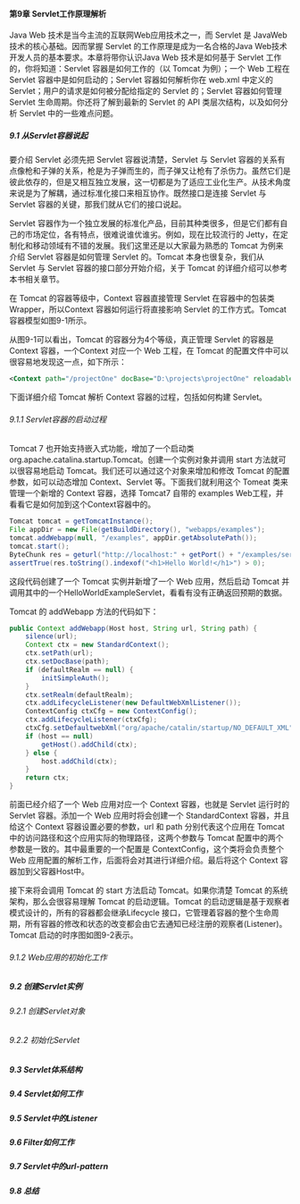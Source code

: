 #### 第9章 Servlet工作原理解析

Java Web 技术是当今主流的互联网Web应用技术之一，而 Servlet 是 JavaWeb 技术的核心基础。因而掌握 Servlet 的工作原理是成为一名合格的Java Web技术开发人员的基本要求。本章将带你认识Java Web 技术是如何基于 Servlet 工作的，你将知道：Servlet 容器是如何工作的（以 Tomcat 为例）；一个 Web 工程在 Servlet 容器中是如何启动的；Servlet 容器如何解析你在 web.xml 中定义的 Servlet；用户的请求是如何被分配给指定的 Servlet 的；Servlet 容器如何管理 Servlet 生命周期。你还将了解到最新的 Servlet 的 API 类层次结构，以及如何分析 Servlet 中的一些难点问题。

##### 9.1 从Servlet容器说起

要介绍 Servlet 必须先把 Servlet 容器说清楚，Servlet 与 Servlet 容器的关系有点像枪和子弹的关系，枪是为子弹而生的，而子弹又让枪有了杀伤力。虽然它们是彼此依存的，但是又相互独立发展，这一切都是为了适应工业化生产。从技术角度来说是为了解耦，通过标准化接口来相互协作。既然接口是连接 Servlet 与 Servlet 容器的关键，那我们就从它们的接口说起。

Servlet 容器作为一个独立发展的标准化产品，目前其种类很多，但是它们都有自己的市场定位，各有特点，很难说谁优谁劣。例如，现在比较流行的 Jetty，在定制化和移动领域有不错的发展。我们这里还是以大家最为熟悉的 Tomcat 为例来介绍 Servlet 容器是如何管理 Servlet 的。Tomcat 本身也很复杂，我们从 Servlet 与 Servlet 容器的接口部分开始介绍，关于 Tomcat 的详细介绍可以参考本书相关章节。

在 Tomcat 的容器等级中，Context 容器直接管理 Servlet 在容器中的包装类 Wrapper，所以Context 容器如何运行将直接影响 Servlet 的工作方式。Tomcat 容器模型如图9-1所示。




从图9-1可以看出，Tomcat 的容器分为4个等级，真正管理 Servlet 的容器是 Context 容器，一个Context 对应一个 Web 工程，在 Tomcat 的配置文件中可以很容易地发现这一点，如下所示：
```xml
<Context path="/projectOne" docBase="D:\projects\projectOne" reloadable= "true" />
```
下面详细介绍 Tomcat 解析 Context 容器的过程，包括如何构建 Servlet。

###### 9.1.1 Servlet容器的启动过程

Tomcat 7 也开始支持嵌入式功能，增加了一个启动类 org.apache.catalina.startup.Tomcat。创建一个实例对象并调用 start 方法就可以很容易地启动 Tomcat。我们还可以通过这个对象来增加和修改 Tomcat 的配置参数，如可以动态增加 Context、Servlet 等。下面我们就利用这个 Tomeat 类来管理一个新增的 Context 容器，选择 Tomcat7 自带的 examples Web工程，并看看它是如何加到这个Context容器中的。
```java
Tomcat tomcat = getTomcatInstance();
File appDir = new File(getBuildDirectory(), "webapps/examples");
tomcat.addWebapp(null, "/examples", appDir.getAbsolutePath());
tomcat.start();
ByteChunk res = geturl("http://localhost:" + getPort() + "/examples/servlets/servlet/HelloWorldExample");
assertTrue(res.toString().indexof("<h1>Hello World!</h1>") > 0);
```
这段代码创建了一个 Tomcat 实例并新增了一个 Web 应用，然后启动 Tomcat 并调用其中的一个HelloWorldExampleServlet，看看有没有正确返回预期的数据。

Tomcat 的 addWebapp 方法的代码如下：
```java
public Context addWebapp(Host host, String url, String path) {
    silence(url);
    Context ctx = new StandardContext();
    ctx.setPath(url);
    ctx.setDocBase(path);
    if (defaultRealm == null) {
        initSimpleAuth();
    }
    ctx.setRealm(defaultRealm);
    ctx.addLifecycleListener(new DefaultWebXmlListener());
    ContextConfig ctxCfg = new ContextConfig();
    ctx.addLifecycleListener(ctxCfg);
    ctxCfg.setDefaultwebXml("org/apache/catalin/startup/NO_DEFAULT_XML");
    if (host == null)
        getHost().addChild(ctx);
    } else {
        host.addChild(ctx);
    }
    return ctx;
}
```
前面已经介绍了一个 Web 应用对应一个 Context 容器，也就是 Servlet 运行时的 Servlet 容器。添加一个 Web 应用时将会创建一个 StandardContext 容器，并且给这个 Context 容器设置必要的参数，url 和 path 分别代表这个应用在 Tomcat 中的访问路径和这个应用实际的物理路径，这两个参数与 Tomcat 配置中的两个参数是一致的。其中最重要的一个配置是 ContextConfig，这个类将会负责整个 Web 应用配置的解析工作，后面将会对其进行详细介绍。最后将这个 Context 容器加到父容器Host中。

接下来将会调用 Tomcat 的 start 方法启动 Tomcat。如果你清楚 Tomcat 的系统架构，那么会很容易理解 Tomcat 的启动逻辑。Tomcat 的启动逻辑是基于观察者模式设计的，所有的容器都会继承Lifecycle 接口，它管理着容器的整个生命周期，所有容器的修改和状态的改变都会由它去通知已经注册的观察者(Listener)。Tomcat 启动的时序图如图9-2表示。







###### 9.1.2 Web应用的初始化工作



##### 9.2 创建Servlet实例



###### 9.2.1 创建Servlet对象



###### 9.2.2 初始化Servlet



##### 9.3 Servlet体系结构



##### 9.4 Servlet如何工作



##### 9.5 Servlet中的Listener



##### 9.6 Filter如何工作



##### 9.7 Servlet中的url-pattern



##### 9.8 总结


